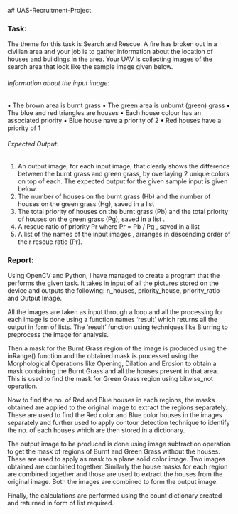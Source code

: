 a# UAS-Recruitment-Project
### Task: 
The theme for this task is Search and Rescue. A fire has broken out in a civilian area and your job is to gather information about the location of houses and buildings in the area. Your UAV is collecting images of the search area that look like the sample image given below. 
###### Information about the input image:
•	The brown area is burnt grass 
•	The green area is unburnt (green) grass 
•	The blue and red triangles are houses 
•	Each house colour has an associated priority 
•	Blue house have a priority of 2 
•	Red houses have a priority of 1 
###### Expected Output: 
1.	An output image, for each input image, that clearly shows the difference between the burnt grass and green grass, by overlaying 2 unique colors on top of each. The expected output for the given sample input is given below 
2.	The number of houses on the burnt grass (Hb) and the number of houses on the green grass (Hg), saved in a list 
3.	The total priority of houses on the burnt grass (Pb) and the total priority of houses on the green grass (Pg), saved in a list .
4.	A rescue ratio of priority Pr where Pr = Pb / Pg , saved in a list 
5.	A list of the names of the input images , arranges in descending order of their rescue ratio (Pr).

### Report:
Using OpenCV and Python, I have managed to create a program that the performs the given task.
It takes in input of all the pictures stored on the device and outputs the following: n_houses, priority_house, priority_ratio and Output Image.

All the images are taken as input through a loop and all the processing for each image is done using a function names ‘result’ which returns all the output in form of lists.
The ‘result’ function using techniques like Blurring to preprocess the image for analysis.

Then a mask for the Burnt Grass region of the image is produced using the inRange() function and the obtained mask is processed using the Morphological Operations like Opening, Dilation and Erosion to obtain a mask containing the Burnt Grass and all the houses present in that area. This is used to find the mask for Green Grass region using bitwise_not operation.
  
Now to find the no. of Red and Blue houses in each regions, the masks obtained are applied to the original image to extract the regions separately.
These are used to find the Red color and Blue color houses in the images separately and further used to apply contour detection technique to identify the no. of each houses which are then stored in a dictionary.

The output image to be produced is done using image subtraction operation to get the mask of regions of Burnt and Green Grass without the houses. These are used to apply as mask to a plane solid color image. Two images obtained are combined together. 
Similarly the house masks for each region are combined together and those are used to extract the houses from the original image. Both the images are combined to form the output image.

Finally, the calculations are performed using the count dictionary created and returned in form of list required.
